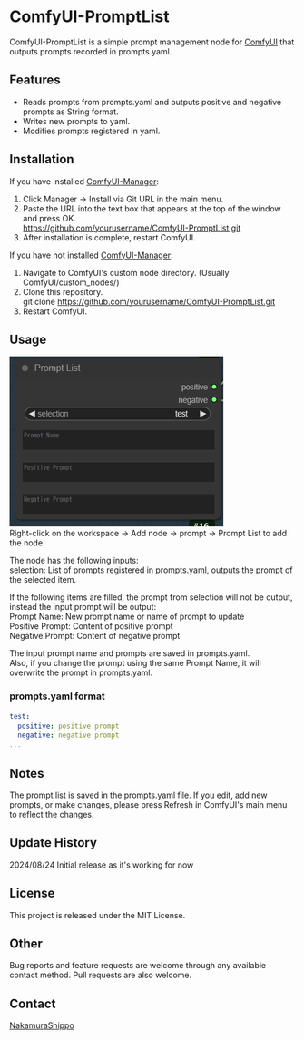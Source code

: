 # ComfyUI-PromptList
ComfyUI-PromptList is a simple prompt management node for [ComfyUI](https://github.com/comfyanonymous/ComfyUI) that outputs prompts recorded in prompts.yaml.

## Features
- Reads prompts from prompts.yaml and outputs positive and negative prompts as String format.
- Writes new prompts to yaml.
- Modifies prompts registered in yaml.

## Installation
If you have installed [ComfyUI-Manager](https://github.com/ltdrdata/ComfyUI-Manager):
1. Click Manager -> Install via Git URL in the main menu.
2. Paste the URL into the text box that appears at the top of the window and press OK.  
   https://github.com/yourusername/ComfyUI-PromptList.git
3. After installation is complete, restart ComfyUI.

If you have not installed [ComfyUI-Manager](https://github.com/ltdrdata/ComfyUI-Manager):
1. Navigate to ComfyUI's custom node directory. (Usually ComfyUI/custom_nodes/)
2. Clone this repository.  
   git clone https://github.com/yourusername/ComfyUI-PromptList.git
3. Restart ComfyUI.

## Usage
![node](https://github.com/NakamuraShippo/ComfyUI-PromptList/blob/main/images/node1.png)  
Right-click on the workspace -> Add node -> prompt -> Prompt List to add the node.  
  
The node has the following inputs:  
selection: List of prompts registered in prompts.yaml, outputs the prompt of the selected item.  
  
If the following items are filled, the prompt from selection will not be output, instead the input prompt will be output:  
Prompt Name: New prompt name or name of prompt to update  
Positive Prompt: Content of positive prompt  
Negative Prompt: Content of negative prompt  
  
The input prompt name and prompts are saved in prompts.yaml.  
Also, if you change the prompt using the same Prompt Name, it will overwrite the prompt in prompts.yaml.

### prompts.yaml format  
```yaml
test:
  positive: positive prompt
  negative: negative prompt
...
```
   
## Notes
The prompt list is saved in the prompts.yaml file.
If you edit, add new prompts, or make changes, please press Refresh in ComfyUI's main menu to reflect the changes.

## Update History
2024/08/24 Initial release as it's working for now

## License
This project is released under the MIT License.

## Other
Bug reports and feature requests are welcome through any available contact method.
Pull requests are also welcome.

## Contact
[NakamuraShippo](https://lit.link/admin/creator)
